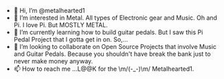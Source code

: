 - 👋 Hi, I’m @metalhearted1
- 👀 I’m interested in Metal. All types of Electronic gear and Music. Oh and Pi. I love Pi. 
But MOSTLY METAL.
- 🌱 I’m currently learning how to build guitar pedals. But I saw this Pi Pedal Project that I gotta get in on. So,...
- 💞️ I’m looking to collaborate on Open Source Projects that involve Music and Guitar Pedals. Because you shouldn't have break the bank just to never make money anyway.
- 📫 How to reach me ...L@@K for the \m/(-_-)\m/ Metalhearted1.

<!---
metalhearted1/metalhearted1 is a ✨ special ✨ repository because its `README.md` (this file) appears on your GitHub profile.
You can click the Preview link to take a look at your changes.
--->
